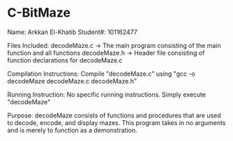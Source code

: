 # C-BitMaze

Name: Arkkan El-Khatib
Student#: 101162477

Files Included:
decodeMaze.c -> The main program consisting of the main function and all functions
decodeMaze.h -> Header file consisting of function declarations for decodeMaze.c

Compilation Instructions:
Compile "decodeMaze.c" using "gcc -o decodeMaze decodeMaze.c decodeMaze.h"

Running Instruction:
No specific running instructions. Simply execute "decodeMaze"

Purpose:
decodeMaze consists of functions and procedures that are used
to decode, encode, and display mazes. This program takes in no
arguments and is merely to function as a demonstration.
